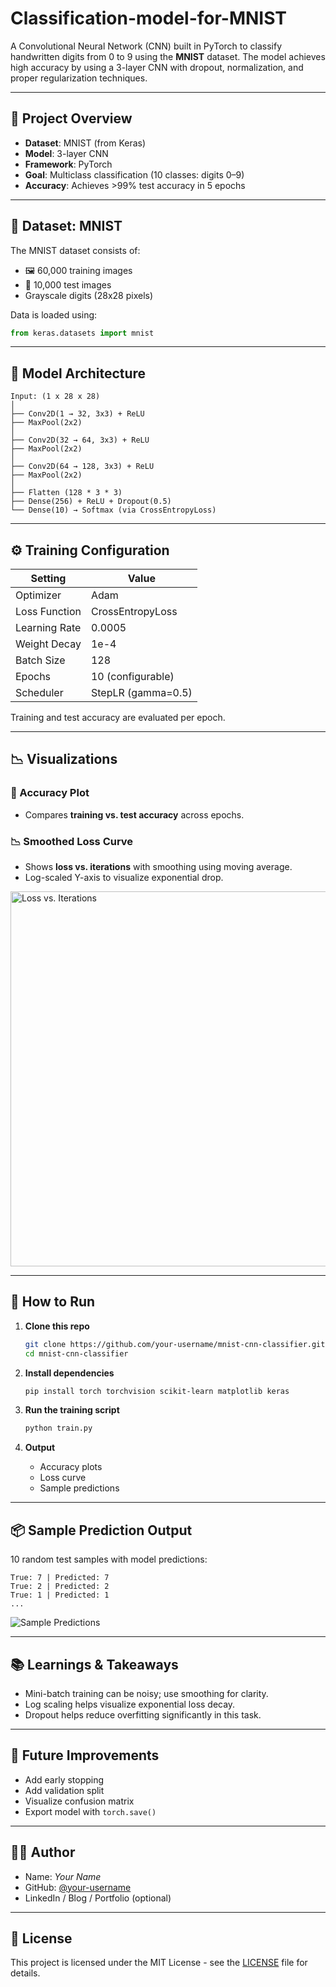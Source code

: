 # Classification-model-for-MNIST

A Convolutional Neural Network (CNN) built in PyTorch to classify handwritten digits from 0 to 9 using the **MNIST** dataset. The model achieves high accuracy by using a 3-layer CNN with dropout, normalization, and proper regularization techniques.

---

## 📌 Project Overview

- **Dataset**: MNIST (from Keras)
- **Model**: 3-layer CNN
- **Framework**: PyTorch
- **Goal**: Multiclass classification (10 classes: digits 0–9)
- **Accuracy**: Achieves >99% test accuracy in 5 epochs

---

## 📁 Dataset: MNIST

The MNIST dataset consists of:
- 🖼️ 60,000 training images
- 🧪 10,000 test images
- Grayscale digits (28x28 pixels)

Data is loaded using:
```python
from keras.datasets import mnist
```

---

## 🧠 Model Architecture

```text
Input: (1 x 28 x 28)
│
├── Conv2D(1 → 32, 3x3) + ReLU
├── MaxPool(2x2)
│
├── Conv2D(32 → 64, 3x3) + ReLU
├── MaxPool(2x2)
│
├── Conv2D(64 → 128, 3x3) + ReLU
├── MaxPool(2x2)
│
├── Flatten (128 * 3 * 3)
├── Dense(256) + ReLU + Dropout(0.5)
└── Dense(10) → Softmax (via CrossEntropyLoss)
```

---

## ⚙️ Training Configuration

| Setting           | Value               |
|------------------|---------------------|
| Optimizer        | Adam                |
| Loss Function    | CrossEntropyLoss     |
| Learning Rate    | 0.0005              |
| Weight Decay     | 1e-4                |
| Batch Size       | 128                 |
| Epochs           | 10 (configurable)   |
| Scheduler        | StepLR (gamma=0.5)  |

Training and test accuracy are evaluated per epoch.

---

## 📉 Visualizations

### 🔺 Accuracy Plot
- Compares **training vs. test accuracy** across epochs.

### 📉 Smoothed Loss Curve
- Shows **loss vs. iterations** with smoothing using moving average.
- Log-scaled Y-axis to visualize exponential drop.

<img src="loss_plot_example.png" alt="Loss vs. Iterations" width="600">

---

## 🚀 How to Run

1. **Clone this repo**
   ```bash
   git clone https://github.com/your-username/mnist-cnn-classifier.git
   cd mnist-cnn-classifier
   ```

2. **Install dependencies**
   ```bash
   pip install torch torchvision scikit-learn matplotlib keras
   ```

3. **Run the training script**
   ```bash
   python train.py
   ```

4. **Output**
   - Accuracy plots
   - Loss curve
   - Sample predictions

---

## 📦 Sample Prediction Output

10 random test samples with model predictions:

```
True: 7 | Predicted: 7
True: 2 | Predicted: 2
True: 1 | Predicted: 1
...
```

![Sample Predictions](sample_predictions.png)

---

## 📚 Learnings & Takeaways

- Mini-batch training can be noisy; use smoothing for clarity.
- Log scaling helps visualize exponential loss decay.
- Dropout helps reduce overfitting significantly in this task.

---

## 🏁 Future Improvements

- Add early stopping
- Add validation split
- Visualize confusion matrix
- Export model with `torch.save()`

---

## 👨‍💻 Author

- Name: *Your Name*
- GitHub: [@your-username](https://github.com/your-username)
- LinkedIn / Blog / Portfolio (optional)

---

## 📝 License

This project is licensed under the MIT License - see the [LICENSE](LICENSE) file for details.
